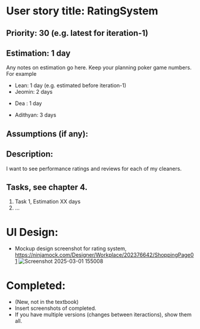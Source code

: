 # User story title: RatingSystem

## Priority: 30 (e.g. latest for iteration-1)

## Estimation: 1 day
Any notes on estimation go here. Keep your planning poker game numbers. For example
* Lean: 1 day (e.g. estimated before iteration-1)
* Jeomin: 2 days
- Dea : 1 day
* Adithyan: 3 days

## Assumptions (if any):

## Description: 
I want to see performance ratings and reviews for each of my cleaners.

## Tasks, see chapter 4.

1. Task 1, Estimation XX days
2. ...


# UI Design:
* Mockup design screenshot for rating system, https://ninjamock.com/Designer/Workplace/202376642/ShoppingPage01
![Screenshot 2025-03-01 155008](https://github.com/user-attachments/assets/32ad9f2d-b75b-4072-ad48-b00713d4b196)

# Completed:
* (New, not in the textbook) 
* Insert screenshots of completed. 
* If you have multiple versions (changes between iteractions), show them all.

